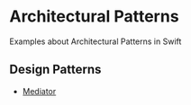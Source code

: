 # Architectural Patterns
Examples about Architectural Patterns in Swift

## Design Patterns
* [Mediator](https://github.com/italoboss/architectural-patterns/tree/master/Mediator)
